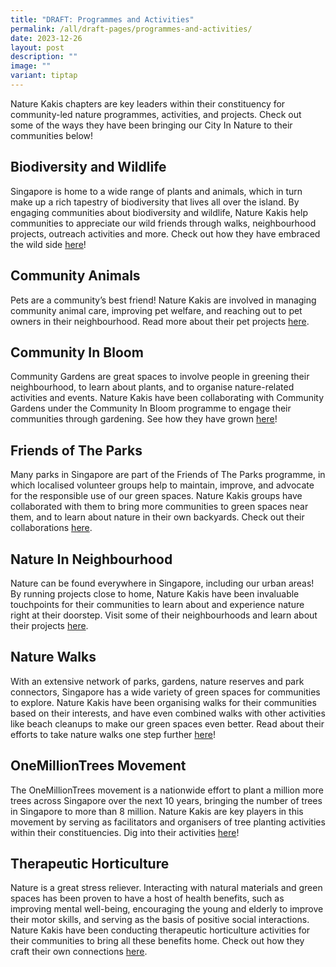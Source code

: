 ```yaml
---
title: "DRAFT: Programmes and Activities"
permalink: /all/draft-pages/programmes-and-activities/
date: 2023-12-26
layout: post
description: ""
image: ""
variant: tiptap
---
```

<p>Nature Kakis chapters are key leaders within their constituency for community-led nature programmes, activities, and projects. Check out some of the ways they have been bringing our City In Nature to their communities below!</p><h2>Biodiversity and Wildlife</h2><p>Singapore is home to a wide range of plants and animals, which in turn make up a rich tapestry of biodiversity that lives all over the island. By engaging communities about biodiversity and wildlife, Nature Kakis help communities to appreciate our wild friends through walks, neighbourhood projects, outreach activities and more. Check out how they have embraced the wild side <a href="/all/nature-kakis-happenings/biodiversity-and-wildlife/" rel="noopener noreferrer nofollow" target="_blank">here</a>!</p><h2>Community Animals</h2><p>Pets are a community’s best friend! Nature Kakis are involved in managing community animal care, improving pet welfare, and reaching out to pet owners in their neighbourhood. Read more about their pet projects <a href="/all/nature-kakis-happenings/community-animals/" rel="noopener noreferrer nofollow" target="_blank">here</a>.</p><h2>Community In Bloom</h2><p>Community Gardens are great spaces to involve people in greening their neighbourhood, to learn about plants, and to organise nature-related activities and events. Nature Kakis have been collaborating with Community Gardens under the Community In Bloom programme to engage their communities through gardening. See how they have grown <a href="/all/nature-kakis-happenings/community-in-bloom/" rel="noopener noreferrer nofollow" target="_blank">here</a>!</p><h2>Friends of The Parks</h2><p>Many parks in Singapore are part of the Friends of The Parks programme, in which localised volunteer groups help to maintain, improve, and advocate for the responsible use of our green spaces. Nature Kakis groups have collaborated with them to bring more communities to green spaces near them, and to learn about nature in their own backyards. Check out their collaborations <a href="/all/nature-kakis-happenings/friends-of-the-parks/" rel="noopener noreferrer nofollow" target="_blank">here</a>.</p><h2>Nature In Neighbourhood</h2><p>Nature can be found everywhere in Singapore, including our urban areas! By running projects close to home, Nature Kakis have been invaluable touchpoints for their communities to learn about and experience nature right at their doorstep. Visit some of their neighbourhoods and learn about their projects <a href="/all/nature-kakis-happenings/nature-in-neighbourhood/" rel="noopener noreferrer nofollow" target="_blank">here</a>.</p><h2>Nature Walks</h2><p>With an extensive network of parks, gardens, nature reserves and park connectors, Singapore has a wide variety of green spaces for communities to explore. Nature Kakis have been organising walks for their communities based on their interests, and have even combined walks with other activities like beach cleanups to make our green spaces even better. Read about their efforts to take nature walks one step further <a href="/all/nature-kakis-happenings/nature-walks/" rel="noopener noreferrer nofollow" target="_blank">here</a>!</p><h2>OneMillionTrees Movement</h2><p>The OneMillionTrees movement is a nationwide effort to plant a million more trees across Singapore over the next 10 years, bringing the number of trees in Singapore to more than 8 million. Nature Kakis are key players in this movement by serving as facilitators and organisers of tree planting activities within their constituencies. Dig into their activities <a href="/all/nature-kakis-happenings/tree-planting/" rel="noopener noreferrer nofollow" target="_blank">here</a>!</p><h2>Therapeutic Horticulture</h2><p>Nature is a great stress reliever. Interacting with natural materials and green spaces has been proven to have a host of health benefits, such as improving mental well-being, encouraging the young and elderly to improve their motor skills, and serving as the basis of positive social interactions. Nature Kakis have been conducting therapeutic horticulture activities for their communities to bring all these benefits home. Check out how they craft their own connections <a href="/all/nature-kakis-happenings/therapeutic-horticulture/" rel="noopener noreferrer nofollow" target="_blank">here</a>.</p>